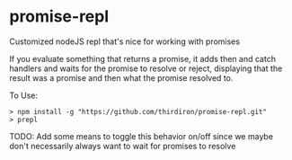 # promise-repl
Customized nodeJS repl that's nice for working with promises

If you evaluate something that returns a promise, it
adds then and catch handlers and waits for the promise to resolve or
reject, displaying that the result was a promise and then what the
promise resolved to.

To Use:


```
> npm install -g "https://github.com/thirdiron/promise-repl.git"
> prepl
```

TODO: Add some means to toggle this behavior on/off since we maybe don't
necessarily always want to wait for promises to resolve



